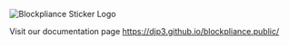 ![Blockpliance Sticker Logo](https://assets-global.website-files.com/64fc9d87825785416c12539b/64fcb20e15ed201d5bac2906_blockpliance_stickers-2%225-p-500.png)

Visit our documentation page
<a href="https://djp3.github.io/blockpliance.public/">https://djp3.github.io/blockpliance.public/</a>
